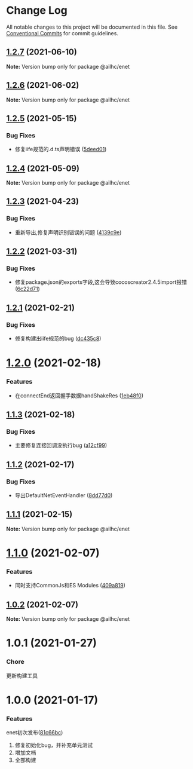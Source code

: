 # Change Log

All notable changes to this project will be documented in this file.
See [Conventional Commits](https://conventionalcommits.org) for commit guidelines.

## [1.2.7](https://github.com/AILHC/EasyGameFrameworkOpen/compare/@ailhc/enet@1.2.5...@ailhc/enet@1.2.7) (2021-06-10)

**Note:** Version bump only for package @ailhc/enet





## [1.2.6](https://github.com/AILHC/EasyGameFrameworkOpen/compare/@ailhc/enet@1.2.5...@ailhc/enet@1.2.6) (2021-06-02)

**Note:** Version bump only for package @ailhc/enet





## [1.2.5](https://github.com/AILHC/EasyGameFrameworkOpen/compare/@ailhc/enet@1.2.4...@ailhc/enet@1.2.5) (2021-05-15)


### Bug Fixes

* 修复iife规范的.d.ts声明错误 ([5deed01](https://github.com/AILHC/EasyGameFrameworkOpen/commit/5deed01795ca4abab2bbafbb7b55664d4d23be8f))





## [1.2.4](https://github.com/AILHC/EasyGameFrameworkOpen/compare/@ailhc/enet@1.2.3...@ailhc/enet@1.2.4) (2021-05-09)

**Note:** Version bump only for package @ailhc/enet





## [1.2.3](https://github.com/AILHC/EasyGameFrameworkOpen/compare/@ailhc/enet@1.2.2...@ailhc/enet@1.2.3) (2021-04-23)


### Bug Fixes

* 重新导出,修复声明识别错误的问题 ([4139c9e](https://github.com/AILHC/EasyGameFrameworkOpen/commit/4139c9ece90ef11d12374a42065bf89ebe44d053))





## [1.2.2](https://github.com/AILHC/EasyGameFrameworkOpen/compare/@ailhc/enet@1.2.1...@ailhc/enet@1.2.2) (2021-03-31)


### Bug Fixes

* 修复package.json的exports字段,这会导致cocoscreator2.4.5import报错 ([6c22d71](https://github.com/AILHC/EasyGameFrameworkOpen/commit/6c22d71f6f32ec566b95e7b299ec91e732e99585))





## [1.2.1](https://github.com/AILHC/EasyGameFrameworkOpen/compare/@ailhc/enet@1.2.0...@ailhc/enet@1.2.1) (2021-02-21)


### Bug Fixes

* 修复构建出iife规范的bug ([dc435c8](https://github.com/AILHC/EasyGameFrameworkOpen/commit/dc435c8ed264447b8a80263e7d157b1576c414b3))





# [1.2.0](https://github.com/AILHC/EasyGameFrameworkOpen/compare/@ailhc/enet@1.1.3...@ailhc/enet@1.2.0) (2021-02-18)


### Features

* 在connectEnd返回握手数据handShakeRes ([1eb48f0](https://github.com/AILHC/EasyGameFrameworkOpen/commit/1eb48f05b3c34f8a2f5826f265254cf4d16b25c2))





## [1.1.3](https://github.com/AILHC/EasyGameFrameworkOpen/compare/@ailhc/enet@1.1.2...@ailhc/enet@1.1.3) (2021-02-18)


### Bug Fixes

* 主要修复连接回调没执行bug ([a12cf99](https://github.com/AILHC/EasyGameFrameworkOpen/commit/a12cf995a3b2eac8d75626bf1493841851f37be4))





## [1.1.2](https://github.com/AILHC/EasyGameFrameworkOpen/compare/@ailhc/enet@1.1.1...@ailhc/enet@1.1.2) (2021-02-17)


### Bug Fixes

* 导出DefaultNetEventHandler ([8dd77d0](https://github.com/AILHC/EasyGameFrameworkOpen/commit/8dd77d0a67ef56a5ad5ff681548f1ac3705fb8ac))





## [1.1.1](https://github.com/AILHC/EasyGameFrameworkOpen/compare/@ailhc/enet@1.1.0...@ailhc/enet@1.1.1) (2021-02-15)

**Note:** Version bump only for package @ailhc/enet





# [1.1.0](https://github.com/AILHC/EasyGameFrameworkOpen/compare/@ailhc/enet@1.0.2...@ailhc/enet@1.1.0) (2021-02-07)


### Features

* 同时支持CommonJs和ES Modules ([409a819](https://github.com/AILHC/EasyGameFrameworkOpen/commit/409a819cfca6808a4070abcbc8acc80a2caf1c84))





## [1.0.2](https://github.com/AILHC/EasyGameFrameworkOpen/compare/@ailhc/enet@1.0.1...@ailhc/enet@1.0.2) (2021-02-07)

**Note:** Version bump only for package @ailhc/enet





# 1.0.1 (2021-01-27)

### Chore
更新构建工具

# 1.0.0 (2021-01-17)

### Features
enet初次发布([81c66bc](https://github.com/AILHC/EasyGameFrameworkOpen/commit/81c66bc05ce6aa3aedf7582af4928bf2fd194a0f))
1. 修复初始化bug，并补充单元测试
2. 增加文档
3. 全部构建
